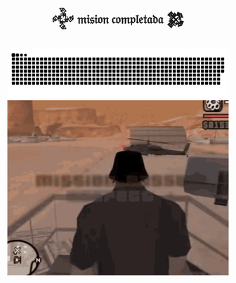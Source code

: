 <h1 align="center">𒅒 𝔪𝔦𝔰𝔦𝔬𝔫 𝔠𝔬𝔪𝔭𝔩𝔢𝔱𝔞𝔡𝔞 𒄆<h1>
<picture>
  <source media="(prefers-color-scheme: dark)" srcset="https://github.com/Botato300/Botato300/blob/output/snake-dark.svg" />
  <source media="(prefers-color-scheme: light)" srcset="https://github.com/Botato300/Botato300/blob/output/snake.svg" />
  <img alt="Gráficos de contribuciones hechas durante el año" src="https://github.com/Botato300/Botato300/blob/output/snake.svg" />
</picture>

<div align="center">
  <img width="100%" height="400" src="video.gif">
</div>
